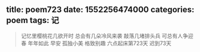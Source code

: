 title: poem723
date: 1552256474000
categories: poem
tags: 记
---
> 记忆里樱桃花几欲开时
总会有几朵冷风来袭
敲落几堵排头兵
可总有人争迎春
年年如此
早安
孤独小美
格致别趣
六点起床第723天 迟到73天
